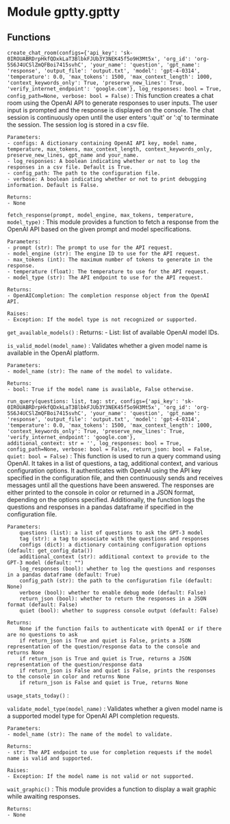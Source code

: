 Module gptty.gptty
==================

Functions
---------

    
`create_chat_room(configs={'api_key': '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', 'org_id': 'org-5S6J4UCSlZmQFBoi7415svhC', 'your_name': 'question', 'gpt_name': 'response', 'output_file': 'output.txt', 'model': 'gpt-4-0314', 'temperature': 0.0, 'max_tokens': 1500, 'max_context_length': 1000, 'context_keywords_only': True, 'preserve_new_lines': True, 'verify_internet_endpoint': 'google.com'}, log_responses: bool = True, config_path=None, verbose: bool = False)`
:   This function creates a chat room using the OpenAI API to generate responses to user inputs. 
    The user input is prompted and the response is displayed on the console. 
    The chat session is continuously open until the user enters ':quit' or ':q' to terminate the session. 
    The session log is stored in a csv file. 
    
    Parameters:
    - configs: A dictionary containing OpenAI API key, model name, temperature, max_tokens, max_context_length, context_keywords_only, preserve_new_lines, gpt_name and your_name.
    - log_responses: A boolean indicating whether or not to log the responses in a csv file. Default is True.
    - config_path: The path to the configuration file.
    - verbose: A boolean indicating whether or not to print debugging information. Default is False.
    
    Returns:
    - None

    
`fetch_response(prompt, model_engine, max_tokens, temperature, model_type)`
:   This module provides a function to fetch a response from the OpenAI API based on the given prompt and model specifications.
    
    Parameters:
    - prompt (str): The prompt to use for the API request.
    - model_engine (str): The engine ID to use for the API request.
    - max_tokens (int): The maximum number of tokens to generate in the response.
    - temperature (float): The temperature to use for the API request.
    - model_type (str): The API endpoint to use for the API request.
    
    Returns:
    - OpenAICompletion: The completion response object from the OpenAI API.
    
    Raises:
    - Exception: If the model type is not recognized or supported.

    
`get_available_models()`
:   Returns:
        - List: list of available OpenAI model IDs.

    
`is_valid_model(model_name)`
:   Validates whether a given model name is available in the OpenAI platform.
    
    Parameters:
    - model_name (str): The name of the model to validate.
    
    Returns:
    - bool: True if the model name is available, False otherwise.

    
`run_query(questions: list, tag: str, configs={'api_key': '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', 'org_id': 'org-5S6J4UCSlZmQFBoi7415svhC', 'your_name': 'question', 'gpt_name': 'response', 'output_file': 'output.txt', 'model': 'gpt-4-0314', 'temperature': 0.0, 'max_tokens': 1500, 'max_context_length': 1000, 'context_keywords_only': True, 'preserve_new_lines': True, 'verify_internet_endpoint': 'google.com'}, additional_context: str = '', log_responses: bool = True, config_path=None, verbose: bool = False, return_json: bool = False, quiet: bool = False)`
:   This function is used to run a query command using OpenAI. 
    It takes in a list of questions, a tag, additional context, and various configuration options. 
    It authenticates with OpenAI using the API key specified in the configuration file, and then continuously sends and receives messages until all the questions 
    have been answered. The responses are either printed to the console in color or returned in a JSON format, depending on the options specified. Additionally, 
    the function logs the questions and responses in a pandas dataframe if specified in the configuration file.
    
    Parameters:
        questions (list): a list of questions to ask the GPT-3 model
        tag (str): a tag to associate with the questions and responses
        configs (dict): a dictionary containing configuration options (default: get_config_data())
        additional_context (str): additional context to provide to the GPT-3 model (default: "")
        log_responses (bool): whether to log the questions and responses in a pandas dataframe (default: True)
        config_path (str): the path to the configuration file (default: None)
        verbose (bool): whether to enable debug mode (default: False)
        return_json (bool): whether to return the responses in a JSON format (default: False)
        quiet (bool): whether to suppress console output (default: False)
    
    Returns:
        None if the function fails to authenticate with OpenAI or if there are no questions to ask
        if return_json is True and quiet is False, prints a JSON representation of the question/response data to the console and returns None
        if return_json is True and quiet is True, returns a JSON representation of the question/response data
        if return_json is False and quiet is False, prints the responses to the console in color and returns None
        if return_json is False and quiet is True, returns None

    
`usage_stats_today()`
:   

    
`validate_model_type(model_name)`
:   Validates whether a given model name is a supported model type for OpenAI API completion requests.
    
    Parameters:
    - model_name (str): The name of the model to validate.
    
    Returns:
    - str: The API endpoint to use for completion requests if the model name is valid and supported.
    
    Raises:
    - Exception: If the model name is not valid or not supported.

    
`wait_graphic()`
:   This module provides a function to display a wait graphic while awaiting responses.
    
    Returns:
    - None